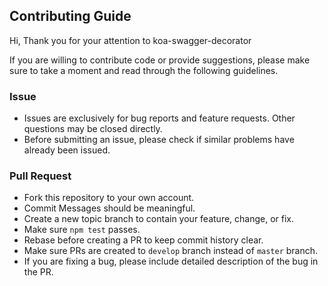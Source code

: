 ## Contributing Guide

Hi, Thank you for your attention to koa-swagger-decorator

If you are willing to contribute code or provide suggestions, please make sure to take a moment and read through the following guidelines.

### Issue

- Issues are exclusively for bug reports and feature requests. Other questions may be closed directly.
- Before submitting an issue, please check if similar problems have already been issued.

### Pull Request

- Fork this repository to your own account.
- Commit Messages should be meaningful.
- Create a new topic branch to contain your feature, change, or fix.
- Make sure `npm test` passes.
- Rebase before creating a PR to keep commit history clear.
- Make sure PRs are created to `develop` branch instead of `master` branch.
- If you are fixing a bug, please include detailed description of the bug in the PR.
